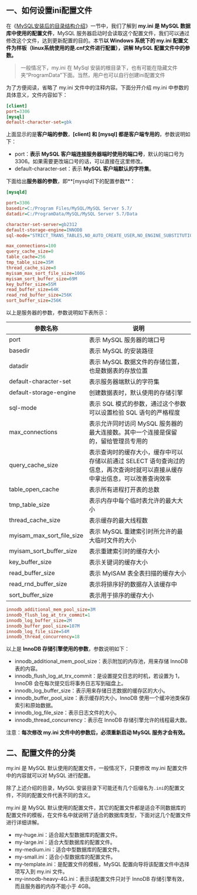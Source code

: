 ## 一、如何设置ini配置文件

在《[MySQL安装后的目录结构介绍](http://c.biancheng.net/view/7570.html)》一节中，我们了解到 **my.ini 是 MySQL 数据库中使用的配置文件**，MySQL  服务器启动时会读取这个配置文件，我们可以通过修改这个文件，达到更新配置的目的。本节**以 Windows 系统下的 my.ini  配置文件为样板（linux系统使用的是.cnf文件进行配置），讲解 MySQL 配置文件中的参数。**

> 一般情况下，my.ini 在 MySql 安装的根目录下，也有可能在隐藏文件夹“ProgramData”下面。当然，用户也可以自行创建ini配置文件

为了方便阅读，省略了 my.ini 文件中的注释内容。下面分开介绍 my.ini 中参数的具体意义，文件内容如下：

```ini
[client]
port=3306
[mysql]
default-character-set=gbk
```

上面显示的是**客户端的参数**，**[client] 和 [mysql] 都是客户端专用的**，参数说明如下：

- port：**表示 MySQL 客户端连接服务器端时使用的端口号**，默认的端口号为 3306。如果需要更改端口号的话，可以直接在这里修改。
- default-character-set：表示 **MySQL 客户端默认的字符集**。

下面给出**服务器的参数**，即**[mysqld]下的配置参数**：

```ini
[mysqld]

port=3306
basedir=C:/Program Files/MySQL/MySQL Server 5.7/
datadir=C:/ProgramData/MySQL/MySQL Server 5.7/Data

character-set-server=gb2312
default-storage-engine=INNODB
sql-mode="STRICT_TRANS_TABLES,NO_AUTO_CREATE_USER,NO_ENGINE_SUBSTITUTION"

max_connections=100
query_cache_size=0
table_cache=256
tmp_table_size=35M
thread_cache_size=8
myisam_max_sort_file_size=100G
myisam_sort_buffer_size=69M
key_buffer_size=55M
read_buffer_size=64K
read_rnd_buffer_size=256K
sort_buffer_size=256K
```

以上是服务器的参数，参数说明如下表所示：

| 参数名称                  | 说明                                                         |
| ------------------------- | ------------------------------------------------------------ |
| port                      | 表示 MySQL 服务器的端口号                                    |
| basedir                   | 表示 MySQL 的安装路径                                        |
| datadir                   | 表示 MySQL 数据文件的存储位置，也是数据表的存放位置          |
| default-character-set     | 表示服务器端默认的字符集                                     |
| default-storage-engine    | 创建数据表时，默认使用的存储引擎                             |
| sql-mode                  | 表示 SQL 模式的参数，通过这个参数可以设置检验 SQL 语句的严格程度 |
| max_connections           | 表示允许同时访问 MySQL 服务器的最大连接数。其中一个连接是保留的，留给管理员专用的 |
| query_cache_size          | 表示查询时的缓存大小，缓存中可以存储以前通过 SELECT 语句查询过的信息，再次查询时就可以直接从缓存中拿出信息，可以改善查询效率 |
| table_open_cache          | 表示所有进程打开表的总数                                     |
| tmp_table_size            | 表示内存中每个临时表允许的最大大小                           |
| thread_cache_size         | 表示缓存的最大线程数                                         |
| myisam_max_sort_file_size | 表示 MySQL 重建索引时所允许的最大临时文件的大小              |
| myisam_sort_buffer_size   | 表示重建索引时的缓存大小                                     |
| key_buffer_size           | 表示关键词的缓存大小                                         |
| read_buffer_size          | 表示 MyISAM 表全表扫描的缓存大小                             |
| read_rnd_buffer_size      | 表示将排序好的数据存入该缓存中                               |
| sort_buffer_size          | 表示用于排序的缓存大小                                       |

```ini
innodb_additional_mem_pool_size=3M
innodb_flush_log_at_trx_commit=1
innodb_log_buffer_size=2M
innodb_buffer_pool_size=107M
innodb_log_file_size=54M
innodb_thread_concurrency=18
```

以上是 **InnoDB 存储引擎使用的参数**，参数说明如下：

- innodb_additional_mem_pool_size：表示附加的内存池，用来存储 InnoDB 表的内容。
- innodb_flush_log_at_trx_commit：是设置提交日志的时机，若设置为 1，InnoDB 会在每次提交后将事务日志写到磁盘上。
- innodb_log_buffer_size：表示用来存储日志数据的缓存区的大小。
- innodb_buffer_pool_size：表示缓存的大小，InnoDB 使用一个缓冲池类保存索引和原始数据。
- innodb_log_file_size：表示日志文件的大小。
- innodb_thread_concurrency：表示在 InnoDB 存储引擎允许的线程最大数。

注意：**每次修改 my.ini 文件中的参数后，必须重新启动 MySQL 服务才会有效。**



## 二、配置文件的分类

my.ini 是 MySQL 默认使用的配置文件，一般情况下，只要修改 my.ini 配置文件中的内容就可以对 MySQL 进行配置。

 除了上述介绍的目录，MySQL 安装目录下可能还有几个后缀名为`.ini`的配置文件，不同的配置文件代表不同的含义。

 my.ini 是 MySQL 默认使用的配置文件，其它的配置文件都是适合不同数据库的配置文件的模板，在文件名中就说明了适合的数据库类型，下面对这几个配置文件进行详细讲解。

- my-huge.ini：适合超大型数据库的配置文件。
- my-large.ini：适合大型数据库的配置文件。
- my-medium.ini：适合中型数据库的配置文件。
- my-small.ini：适合小型数据库的配置文件。
- my-template.ini：是配置文件的模板，MySQL 配置向导将该配置文件中选择项写入到 my.ini 文件。
- my-innodb-heavy-4G.ini：表示该配置文件只对于 InnoDB 存储引擎有效，而且服务器的内存不能小于 4GB。